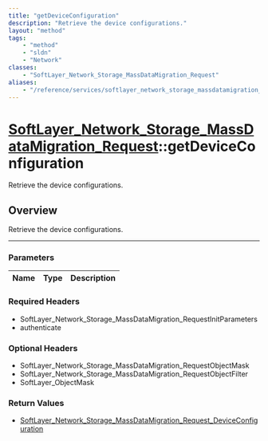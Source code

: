 ```yaml
---
title: "getDeviceConfiguration"
description: "Retrieve the device configurations."
layout: "method"
tags:
    - "method"
    - "sldn"
    - "Network"
classes:
    - "SoftLayer_Network_Storage_MassDataMigration_Request"
aliases:
    - "/reference/services/softlayer_network_storage_massdatamigration_request/getDeviceConfiguration"
---
```

# [SoftLayer_Network_Storage_MassDataMigration_Request](/reference/services/SoftLayer_Network_Storage_MassDataMigration_Request)::getDeviceConfiguration


Retrieve the device configurations.


## Overview 
Retrieve the device configurations.

-----

### Parameters 
|Name | Type | Description |
| --- | --- | --- |


### Required Headers
* SoftLayer_Network_Storage_MassDataMigration_RequestInitParameters
* authenticate


### Optional Headers
* SoftLayer_Network_Storage_MassDataMigration_RequestObjectMask
* SoftLayer_Network_Storage_MassDataMigration_RequestObjectFilter
* SoftLayer_ObjectMask

### Return Values
* <a href='/reference/datatypes/SoftLayer_Network_Storage_MassDataMigration_Request_DeviceConfiguration'>SoftLayer_Network_Storage_MassDataMigration_Request_DeviceConfiguration </a>




